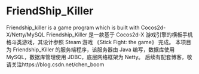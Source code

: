 # FriendShip_Killer
Friendship_killer is a game program which is built with Cocos2d-X/Netty/MySQL
Friendship_Killer 是一款基于 Cocos2d-X 游戏引擎的横板手机格斗类游戏，其设计参照 Steam 游戏 《Stick Fight: the game》 完成。
本项目为 Friendship_Killer 的服务端程序，该服务器由 Java 编写，数据库使用 MySQL，数据库管理使用 JDBC，底层网络框架为 Netty。
后续有配套博客，敬请关注https://blog.csdn.net/chen_boom
